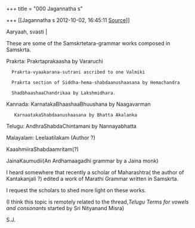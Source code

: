 +++
title = "000 Jagannatha s"

+++
[[Jagannatha s	2012-10-02, 16:45:11 [Source](https://groups.google.com/g/bvparishat/c/Jb3181nYoo4)]]



Aaryaah, svasti \|



These are some of the Samskrtetara-grammar works composed in Samskrta.

Prakrta: Prakrtaprakaasha by Vararuchi

      Prakrta-vyaakarana-sutrani ascribed to one Valmiki

      Prakrta section of Siddha-hema-shabdaanushaasana by Hemachandra

      ShadbhaashaaChandrikaa by Lakshmidhara.

Kannada: KarnatakaBhaashaaBhuushana by Naagavarman

       KarnaatakaShabdaanushaasana by Bhatta Akalanka

Telugu: AndhraShabdaChintamani by Nannayabhatta

Malayalam: Leelaatilakam (Author ?)

KaashmiiraShabdaamritam(?)

JainaKaumudii(An Ardhamaagadhi grammar by a Jaina monk)

I heard somewhere that recently a scholar of Maharashtra( the author of Kantakanjali ?) edited a work of Marathi Grammar written in Samskrta.

I request the scholars to shed more light on these works.

(I think this topic is remotely related to the thread,*Telugu Terms for vowels and consonants* started by Sri Nityanand Misra)

S.J.

# 

